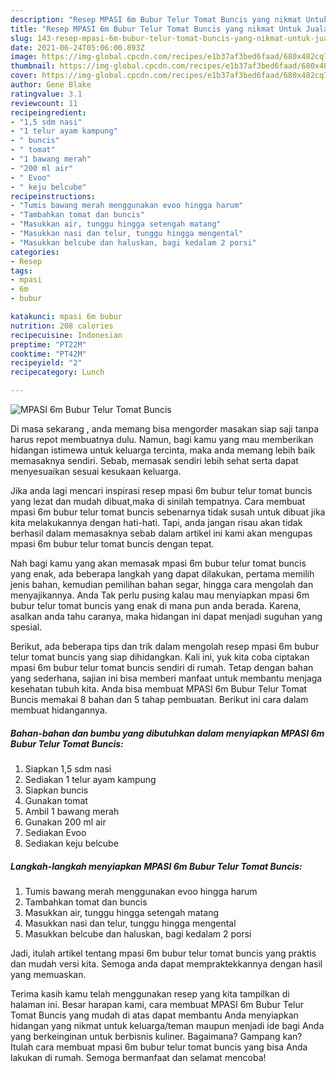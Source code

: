 ```yaml
---
description: "Resep MPASI 6m Bubur Telur Tomat Buncis yang nikmat Untuk Jualan"
title: "Resep MPASI 6m Bubur Telur Tomat Buncis yang nikmat Untuk Jualan"
slug: 143-resep-mpasi-6m-bubur-telur-tomat-buncis-yang-nikmat-untuk-jualan
date: 2021-06-24T05:06:00.893Z
image: https://img-global.cpcdn.com/recipes/e1b37af3bed6faad/680x482cq70/mpasi-6m-bubur-telur-tomat-buncis-foto-resep-utama.jpg
thumbnail: https://img-global.cpcdn.com/recipes/e1b37af3bed6faad/680x482cq70/mpasi-6m-bubur-telur-tomat-buncis-foto-resep-utama.jpg
cover: https://img-global.cpcdn.com/recipes/e1b37af3bed6faad/680x482cq70/mpasi-6m-bubur-telur-tomat-buncis-foto-resep-utama.jpg
author: Gene Blake
ratingvalue: 3.1
reviewcount: 11
recipeingredient:
- "1,5 sdm nasi"
- "1 telur ayam kampung"
- " buncis"
- " tomat"
- "1 bawang merah"
- "200 ml air"
- " Evoo"
- " keju belcube"
recipeinstructions:
- "Tumis bawang merah menggunakan evoo hingga harum"
- "Tambahkan tomat dan buncis"
- "Masukkan air, tunggu hingga setengah matang"
- "Masukkan nasi dan telur, tunggu hingga mengental"
- "Masukkan belcube dan haluskan, bagi kedalam 2 porsi"
categories:
- Resep
tags:
- mpasi
- 6m
- bubur

katakunci: mpasi 6m bubur 
nutrition: 208 calories
recipecuisine: Indonesian
preptime: "PT22M"
cooktime: "PT42M"
recipeyield: "2"
recipecategory: Lunch

---
```



![MPASI 6m Bubur Telur Tomat Buncis](https://img-global.cpcdn.com/recipes/e1b37af3bed6faad/680x482cq70/mpasi-6m-bubur-telur-tomat-buncis-foto-resep-utama.jpg)

Di masa  sekarang , anda memang bisa mengorder masakan siap saji tanpa harus repot membuatnya dulu. Namun, bagi kamu yang mau memberikan hidangan istimewa untuk keluarga tercinta, maka anda memang lebih baik memasaknya sendiri. Sebab, memasak sendiri lebih sehat serta dapat menyesuaikan sesuai kesukaan keluarga.

Jika anda lagi mencari inspirasi resep mpasi 6m bubur telur tomat buncis yang lezat dan mudah dibuat,maka di sinilah tempatnya. Cara membuat mpasi 6m bubur telur tomat buncis  sebenarnya tidak susah untuk dibuat jika kita melakukannya dengan hati-hati. Tapi, anda jangan risau akan tidak berhasil dalam memasaknya 
sebab dalam artikel ini kami akan mengupas mpasi 6m bubur telur tomat buncis dengan tepat.  



Nah bagi kamu yang akan memasak mpasi 6m bubur telur tomat buncis yang enak, ada beberapa langkah yang dapat dilakukan, pertama memilih jenis bahan, kemudian pemilihan bahan segar, hingga cara mengolah dan menyajikannya. Anda Tak perlu pusing kalau mau menyiapkan mpasi 6m bubur telur tomat buncis yang enak di mana pun anda berada. Karena, asalkan anda  tahu caranya, maka hidangan ini dapat menjadi suguhan yang spesial.

Berikut, ada beberapa tips dan trik dalam mengolah resep mpasi 6m bubur telur tomat buncis yang siap dihidangkan. Kali ini, yuk kita coba ciptakan mpasi 6m bubur telur tomat buncis sendiri di rumah. Tetap dengan bahan yang sederhana, sajian ini bisa memberi manfaat untuk membantu menjaga kesehatan tubuh kita. Anda bisa membuat MPASI 6m Bubur Telur Tomat Buncis memakai 8 bahan dan 5 tahap pembuatan. Berikut ini cara dalam membuat hidangannya.

<!--inarticleads1-->

##### Bahan-bahan dan bumbu yang dibutuhkan dalam menyiapkan MPASI 6m Bubur Telur Tomat Buncis:

1. Siapkan 1,5 sdm nasi
1. Sediakan 1 telur ayam kampung
1. Siapkan  buncis
1. Gunakan  tomat
1. Ambil 1 bawang merah
1. Gunakan 200 ml air
1. Sediakan  Evoo
1. Sediakan  keju belcube




<!--inarticleads2-->

##### Langkah-langkah menyiapkan MPASI 6m Bubur Telur Tomat Buncis:

1. Tumis bawang merah menggunakan evoo hingga harum
1. Tambahkan tomat dan buncis
1. Masukkan air, tunggu hingga setengah matang
1. Masukkan nasi dan telur, tunggu hingga mengental
1. Masukkan belcube dan haluskan, bagi kedalam 2 porsi




Jadi, itulah artikel tentang  mpasi 6m bubur telur tomat buncis  yang praktis dan mudah versi kita. Semoga anda dapat mempraktekkannya dengan hasil yang memuaskan. 

Terima kasih kamu telah menggunakan resep yang kita tampilkan di halaman ini. Besar harapan kami, cara membuat  MPASI 6m Bubur Telur Tomat Buncis yang mudah di atas dapat membantu Anda menyiapkan hidangan yang nikmat untuk keluarga/teman maupun menjadi ide bagi Anda yang berkeinginan untuk berbisnis kuliner. Bagaimana? Gampang kan? Itulah cara membuat mpasi 6m bubur telur tomat buncis yang bisa Anda lakukan di rumah. Semoga bermanfaat dan selamat mencoba!

